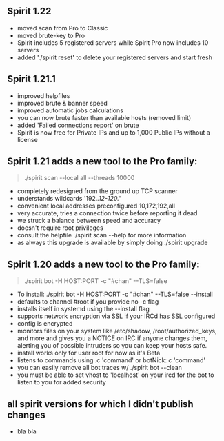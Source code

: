 ## Spirit 1.22
- moved scan from Pro to Classic
- moved brute-key to Pro
- Spirit includes 5 registered servers while Spirit Pro now includes 10 servers
- added './spirit reset' to delete your registered servers and start fresh

## Spirit 1.21.1
- improved helpfiles
- improved brute & banner speed
- improved automatic jobs calculations
- you can now brute faster than available hosts (removed limit)
- added 'Failed connections report' on brute
- Spirit is now free for Private IPs and up to 1,000 Public IPs without a license

## Spirit 1.21 adds a new tool to the Pro family:
> ./spirit scan --local all --threads 10000
- completely redesigned from the ground up TCP scanner
- understands wildcards '192.*.12-120.*'
- convenient local addresses preconfigured 10,172,192,all
- very accurate, tries a connection twice before reporting it dead
- we struck a balance between speed and accuracy
- doesn't require root privileges
- consult the helpfile ./spirit scan --help for more information
- as always this upgrade is available by simply doing ./spirit upgrade

## Spirit 1.20 adds a new tool to the Pro family:
> ./spirit bot -H HOST:PORT -c "#chan" --TLS=false
- To install: ./spirit bot -H HOST:PORT -c "#chan" --TLS=false --install
- defaults to channel #root if you provide no -c flag
- installs itself in systemd using the --install flag
- supports network encryption via SSL if your IRCd has SSL configured
- config is encrypted
- monitors files on your system like /etc/shadow, /root/authorized_keys, and more and gives you a NOTICE on IRC if anyone changes them, alerting you of possible intruders so you can keep your hosts safe.
- install works only for user root for now as it's Beta
- listens to commands using .c 'command' or botNick: c 'command'
- you can easily remove all bot traces w/ ./spirit bot --clean
- you must be able to set vhost to 'localhost' on your ircd for the bot to listen to you for added security

## all spirit versions for which I didn't publish changes
- bla bla
